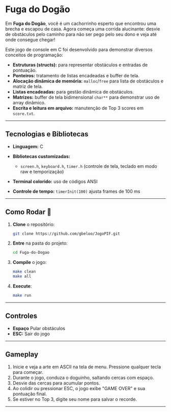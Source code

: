 # Fuga do Dogão

Em **Fuga do Dogão**, você é um cachorrinho esperto que encontrou uma brecha e escapou de casa. Agora começa uma corrida alucinante: desvie de obstáculos pelo caminho para não ser pego pelo seu dono e veja até onde consegue chegar!

Este jogo de console em C foi desenvolvido para demonstrar diversos conceitos de programação:

* **Estruturas (structs):** para representar obstáculos e entradas de pontuação.
* **Ponteiros:** tratamento de listas encadeadas e buffer de tela.
* **Alocação dinâmica de memória:** `malloc`/`free` para lista de obstáculos e matriz de tela.
* **Listas encadeadas:** para gestão dinâmica de obstáculos.
* **Matrizes:** buffer de tela bidimensional `char**` para demonstrar uso de array dinâmico.
* **Escrita e leitura em arquivo:** manutenção de Top 3 scores em `score.txt`.

---

## Tecnologias e Bibliotecas 

* **Linguagem:** C
* **Bibliotecas customizadas:**

  * `screen.h`, `keyboard.h`, `timer.h` (controle de tela, teclado em modo raw e temporização)
* **Terminal colorido:** uso de códigos ANSI
* **Controle de tempo:** `timerInit(100)` ajusta frames de 100 ms

---

## Como Rodar 🚀

1. **Clone** o repositório:

   ```bash
   git clone https://github.com/gbeloo/JogoPIF.git
   ```
2. **Entre** na pasta do projeto:

   ```bash
   cd Fuga-do-Dogao
   ```
3. **Compile** o jogo:

   ```bash
   make clean
   make all
   ```
4. **Execute**:

   ```bash
   make run
   ```

---

## Controles 

* **Espaço** Pular obstáculos
* **ESC:** Sair do jogo

---

## Gameplay 

1. Inicie e veja a arte em ASCII na tela de menu. Pressione qualquer tecla para começar.
2. Durante o jogo, conduza o doguinho, saltando cercas com espaço.
3. Desvie das cercas para acumular pontos.
4. Ao colidir ou pressionar ESC, o jogo exibe "GAME OVER" e sua pontuação final.
5. Se estiver no Top 3, digite seu nome para salvar o recorde.

---

